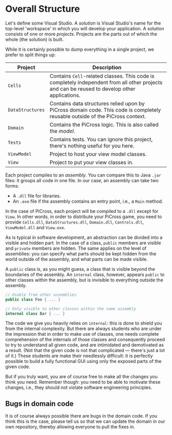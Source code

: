 # Overall Structure

Let's define some Visual Studio.
A *solution* is Visual Studio's name for the top-level 'workspace' in
which you will develop your application. A solution consists
of one or more *projects*. Projects are the parts out of which the whole (the solution)
is built.

While it is certainly possible to dump everything in a single project,
we prefer to split things up:

<center>

| Project | Description |
|-|-|
| `Cells` | Contains `Cell`-related classes. This code is completely independent from all other projects and can be reused to develop other applications. |
| `DataStructures` | Contains data structures relied upon by PiCross domain code. This code is completely reusable outside of the PiCross context. |
| `Domain` | Contains the PiCross logic. This is also called the *model*. |
| `Tests` | Contains tests. You can ignore this project, there's nothing useful for you here. |
| `ViewModel` | Project to host your view model classes. |
| `View` | Project to put your view classes in. |

</center>


Each project compiles to an *assembly*. You can compare this to Java `.jar` files:
it groups all code in one file. In our case, an assembly can take two forms:

* A `.dll` file for libraries.
* An `.exe` file if the assembly contains an entry point, i.e., a `Main` method.

In the case of PiCross, each project will be compiled to a
`.dll` except for `View`. In other words, in order to distribute your PiCross game,
you need to provide `Cells.dll`, `DataStructures.dll`, `Domain.dll`, `Controls.dll`,
`ViewModel.dll` and `View.exe`.

As is typical in software development, an abstraction can be divided into a visible
and hidden part. In the case of a class, `public` members are visible
and `private` members are hidden. The same applies on the level of assemblies:
you can specify what parts should be kept hidden from the world
outside of the assembly, and what parts can be made visible.

A `public` class is, as you might guess, a class that is visible
beyond the boundaries of the assembly. An `internal` class, however,
appears `public` to other classes *within* the assembly, but is invisible
to everything outside the assembly.

```c#
// Usable from other assemblies
public class Foo { ... }

// Only visible to other classes within the same assembly
internal class Bar { ... }
```

The code we give you heavily relies on `internal`: this is done to shield
you from the internal complexity. But there are always students
who are under the impression that in order to make use
of classes, one needs complete comprehension of the internals
of those classes and consequently proceed to try to understand
all given code, and are intimidated and demotivated as a result.
(Not that the given code is not that complicated &mdash;
there's just a lot of it.) These students are make their needlessly difficult:
it is perfectly possible to build a fully functional GUI using
only the exposed parts of the given code.

But if you truly want, you are of course free to make
all the changes you think you need. Remember though:
you need to be able to motivate these changes, i.e.,
they should not violate software engineering principles.

## Bugs in domain code

It is of course always possible there are bugs in the domain code.
If you think this is the case, please tell us so
that we can update the domain in our own repository, thereby
allowing everyone to pull the fixes in.
